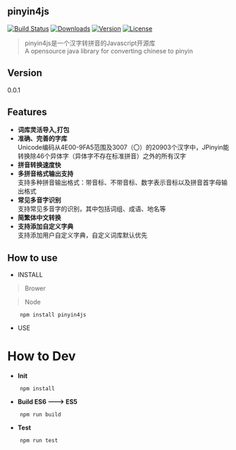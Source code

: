 ## pinyin4js
<a href="https://circleci.com/gh/superbiger/pinyin4js/master"><img src="https://img.shields.io/circleci/project/superbiger/pinyin4js/master.svg" alt="Build Status"></a>
<a href="https://www.npmjs.com/package/pinyin4js"><img src="https://img.shields.io/npm/dt/pinyin4js.svg" alt="Downloads"></a>
<a href="https://www.npmjs.com/package/pinyin4js"><img src="https://img.shields.io/npm/v/pinyin4js.svg" alt="Version"></a>
<a href="https://www.npmjs.com/package/pinyin4js"><img src="https://img.shields.io/npm/l/pinyin4js.svg" alt="License"></a>
> pinyin4js是一个汉字转拼音的Javascript开源库  
> A opensource java library for converting chinese to pinyin  

## Version
0.0.1  

## Features

* **词库灵活导入,打包**  
* **准确、完善的字库**  
Unicode编码从4E00-9FA5范围及3007（〇）的20903个汉字中，JPinyin能转换除46个异体字（异体字不存在标准拼音）之外的所有汉字
* **拼音转换速度快**
* **多拼音格式输出支持**  
支持多种拼音输出格式：带音标、不带音标、数字表示音标以及拼音首字母输出格式
* **常见多音字识别**  
支持常见多音字的识别，其中包括词组、成语、地名等
* **简繁体中文转换**
* **支持添加自定义字典**  
支持添加用户自定义字典，自定义词库默认优先

## How to use

* INSTALL
> Brower

> Node
```
    npm install pinyin4js
```

* USE

# How to Dev

* **Init**
```
    npm install
```
* **Build ES6 ---> ES5**
```
    npm run build
```
* **Test**
```
    npm run test
```
